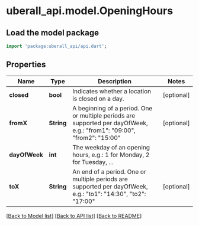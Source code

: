 # uberall_api.model.OpeningHours

## Load the model package
```dart
import 'package:uberall_api/api.dart';
```

## Properties
Name | Type | Description | Notes
------------ | ------------- | ------------- | -------------
**closed** | **bool** | Indicates whether a location is closed on a day. | [optional] 
**fromX** | **String** | A beginning of a period. One or multiple periods are supported per dayOfWeek, e.g.: \"from1\": \"09:00\", \"from2\": \"15:00\" | [optional] 
**dayOfWeek** | **int** | The weekday of an opening hours, e.g.: 1 for Monday, 2 for Tuesday, ... | 
**toX** | **String** | An end of a period. One or multiple periods are supported per dayOfWeek, e.g.: \"to1\": \"14:30\", \"to2\": \"17:00\" | [optional] 

[[Back to Model list]](../README.md#documentation-for-models) [[Back to API list]](../README.md#documentation-for-api-endpoints) [[Back to README]](../README.md)


